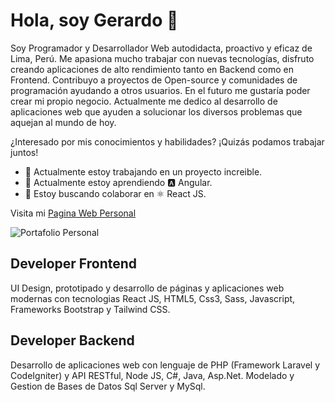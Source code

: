 # Hola, soy Gerardo 👋

Soy Programador y Desarrollador Web autodidacta, proactivo y eficaz de Lima, Perú. Me apasiona mucho trabajar con nuevas tecnologías, disfruto creando aplicaciones de alto rendimiento tanto en Backend como en Frontend.
Contribuyo a proyectos de Open-source y comunidades de programación ayudando a otros usuarios. En el futuro me gustaría poder crear mi propio negocio.
Actualmente me dedico al desarrollo de aplicaciones web que ayuden a solucionar los diversos problemas que aquejan al mundo de hoy.

¿Interesado por mis conocimientos y habilidades? ¡Quizás podamos trabajar juntos!

- 🔭 Actualmente estoy trabajando en un proyecto increible.
- 🌱 Actualmente estoy aprendiendo 🅰️ Angular.
- 👯 Estoy buscando colaborar en ⚛️ React JS.
<!---
- 🤔 Estoy buscando ayuda con ...
- 💬 Pregúntame sobre ...
- 📫 Cómo contactarme: ...
- 😄 Pronombres: ...
- ⚡ Dato curioso: ...
---->

Visita mi [Pagina Web Personal](https://chaicopadillag.github.io/)

![Portafolio Personal](https://raw.githubusercontent.com/chaicopadillag/chaicopadillag.github.io/master/img/portada.jpg 'Portafolio Personal')

## Developer Frontend

UI Design, prototipado y desarrollo de páginas y aplicaciones web modernas con tecnologias React JS, HTML5, Css3, Sass, Javascript, Frameworks Bootstrap y 
Tailwind CSS.

## Developer Backend

Desarrollo de aplicaciones web con lenguaje de PHP (Framework Laravel y CodeIgniter) y API RESTful, Node JS, C#, Java, Asp.Net. Modelado y Gestion de Bases de Datos Sql Server y MySql.

